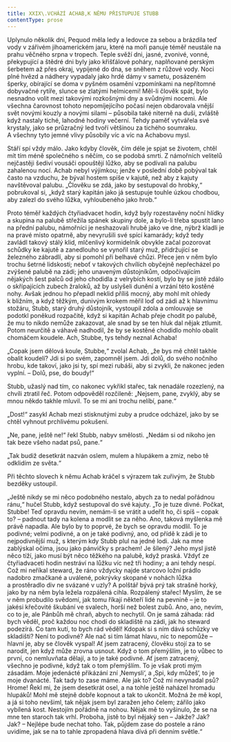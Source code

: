 ```yaml
---
title: XXIX\.VCHÁZÍ ACHAB,K NĚMU PŘISTUPUJE STUBB
contentType: prose
---
```


Uplynulo několik dní, Pequod měla ledy a ledovce za sebou a brázdila teď vody v zářivém jihoamerickém jaru, které na moři panuje téměř neustále na prahu věčného srpna v tropech. Teple svěží dni, jasné, zvonivé, vonné, překypující a štědré dni byly jako křišťálové poháry, naplňované perským šerbetem až přes okraj, vypíjené do dna, se sněhem z růžové vody. Noci plné hvězd a nádhery vypadaly jako hrdé dámy v sametu, posázeném šperky, obírající se doma v pyšném osamění vzpomínkami na nepřítomné dobyvačné rytíře, slunce se zlatými helmicemi! Měl-li člověk spát, bylo nesnadno volit mezi takovými rozkošnými dny a svůdnými nocemi. Ale všechna čarovnost tohoto nepomíjejícího počasí nejen obdarovala vnější svět novými kouzly a novými silami – působila také niterně na duši, zvláště když nastaly tiché, lahodné hodiny večerní. Tehdy paměť vytvářela své krystaly, jako se průzračný led tvoří většinou za tichého soumraku. A všechny tyto jemné vlivy působily víc a víc na Achabovu mysl.

Stáří spí vždy málo. Jako kdyby člověk, čím déle je spjat se životem, chtěl mít tím méně společného s něčím, co se podobá smrti. Z námořních velitelů nejčastěji šediví vousáči opouštějí lůžko, aby se podívali na palubu zahalenou nocí. Achab nebyl výjimkou; jenže v poslední době pobýval tak často na vzduchu, že býval hostem spíše v kajutě, než aby z kajuty navštěvoval palubu. „Člověku se zdá, jako by sestupoval do hrobky,“ pobrukoval si, „když starý kapitán jako já sestupuje touhle úzkou chodbou, aby zalezl do svého lůžka, vyhloubeného jako hrob.“

Proto téměř každých čtyřiadvacet hodin, když byly rozestavěny noční hlídky a skupina na palubě střežila spánek skupiny dole, a bylo-li třeba spustit lano na přední palubu, námořníci je neshazovali hrubě jako ve dne, nýbrž kladli je na pravé místo opatrně, aby nevyrušili své spící kamarády; když tedy zavládl takový stálý klid, mlčenlivý kormidelník obvykle začal pozorovat schůdky ke kajutě a zanedlouho se vynořil starý muž, přidržující se železného zábradlí, aby si pomohl při belhavé chůzi. Přece jen v něm bylo trochu šetrné lidskosti; neboť v takových chvílích obyčejně nepřecházel po zvýšené palubě na zádi; jeho unaveným důstojníkům, odpočívajícím nějakých šest palců od jeho chodidla z velrybích kostí, bylo by se jistě zdálo o skřípajících zubech žraloků, až by uslyšeli dunění a vrzání této kostěné nohy. Avšak jednou ho přepadl neklid příliš mocný, aby mohl mít ohledy k bližním, a když těžkým, dunivým krokem měřil loď od zádi až k hlavnímu stožáru, Stubb, starý druhý důstojník, vystoupil zdola a omlouvaje se podotkl poněkud rozpačitě, když si kapitán Achab přeje chodit po palubě, že mu to nikdo nemůže zakazovat, ale snad by se ten hluk dal nějak ztlumit. Potom neurčitě a váhavě nadhodil, že by se kostěné chodidlo mohlo obalit chomáčem koudele. Ach, Stubbe, tys tehdy neznal Achaba!

„Copak jsem dělová koule, Stubbe,“ zvolal Achab, „že bys mě chtěl takhle obalit koudelí? Jdi si po svém, zapomněl jsem. Jdi dolů, do svého nočního hrobu, kde takoví, jako jsi ty, spí mezi rubáši, aby si zvykli, že nakonec jeden vyplní. – Dolů, pse, do boudy!“

Stubb, užaslý nad tím, co nakonec vykřikl stařec, tak nenadále rozezlený, na chvíli ztratil řeč. Potom odpověděl rozčileně: „Nejsem, pane, zvyklý, aby se mnou někdo takhle mluvil. To se mi ani trochu nelíbí, pane.“

„Dost!“ zasykl Achab mezi stisknutými zuby a prudce odcházel, jako by se chtěl vyhnout prchlivému pokušení.

„Ne, pane, ještě ne!“ řekl Stubb, nabyv smělosti. „Nedám si od nikoho jen tak beze všeho nadat psů, pane.“

„Tak budiž desetkrát nazván oslem, mulem a hlupákem a zmiz, nebo tě odklidím ze světa.“

Při těchto slovech k němu Achab kráčel s výrazem tak zuřivým, že Stubb bezděky ustoupil.

„Ještě nikdy se mi něco podobného nestalo, abych za to nedal pořádnou ránu,“ hučel Stubb, když sestupoval do své kajuty. „To je tuze divné. Počkat, Stubbe! Teď opravdu nevím, nemám-li se vrátit a udeřit ho, či spíš – copak to? – padnout tady na kolena a modlit se za něho. Ano, taková myšlenka mě právě napadla. Ale bylo by to poprvé, že bych se opravdu modlil. To je podivné; velmi podivné, a on je také podivný, ano, od přídě k zádi je to nejpodivnější muž, s kterým kdy Stubb plul na jedné lodi. Jak na mne zablýskal očima, jsou jako pánvičky s prachem! Je šílený? Jeho mysl jistě něco tíží, jako musí být něco těžkého na palubě, když praská. Vždyť ze čtyřiadvaceti hodin nestráví na lůžku víc než tři hodiny; a ani tehdy nespí. Což mi neříkal steward, že ráno vždycky najde starcovo ložní prádlo nadobro zmačkané a uválené, pokrývky skopané v nohách lůžka a prostěradlo div ne svázané v uzly? A polštář bývá prý tak strašně horký, jako by na něm byla ležela rozpálená cihla. Rozpálený stařec! Myslím, že se v něm probudilo svědomí, jak tomu říkají někteří lidé na pevnině – je to jakési křečovité škubání ve svalech, horší než bolest zubů. Ano, ano, nevím, co to je, ale Pánbůh mě chraň, abych to nechytil. On je samá záhada: rád bych věděl, proč každou noc chodí do skladiště na zádi, jak ho steward podezírá. Co tam kutí, to bych rád věděl! Kdopak si s ním dává schůzky ve skladišti? Není to podivné? Ale nač si tím lámat hlavu, nic to nepomůže – hlavní je, aby se člověk vyspal! Ať jsem zatracený, člověku stojí za to se narodit, jen když může zrovna usnout. Když o tom přemýšlím, je to vůbec to první, co nemluvňata dělají, a to je také podivné. Ať jsem zatracený, všechno je podivné, když tak o tom přemýšlím. To je však proti mým zásadám. Moje jedenácté přikázání zní ‚Nemysli‘, a ‚Spi, kdy můžeš‘, to je moje dvanácté. Tak tady to zase máme. Ale jak to? Což mi nevynadal psů? Hrome! Řekl mi, že jsem desetkrát osel, a na tohle ještě naházel hromadu hlupáků! Mohl mě stejně dobře kopnout a tak to ukončit. Možná že mě kopl, a já si toho nevšiml, tak nějak jsem byl zaražen jeho čelem; zářilo jako vybílená kost. Nestojím pořádně na nohou. Nějak mě to vyšinulo, že se na mne ten staroch tak vrhl. Proboha, jistě to byl nějaký sen – Jakže? Jak? Jak? – Nejlépe bude nechat toho. Tak, půjdem zase do postele a ráno uvidíme, jak se na to tahle zpropadená hlava dívá při denním světle.“
